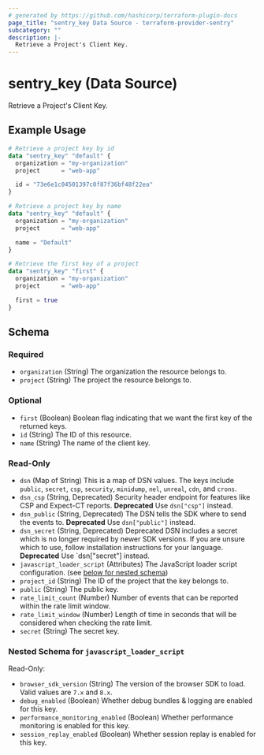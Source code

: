 ```yaml
---
# generated by https://github.com/hashicorp/terraform-plugin-docs
page_title: "sentry_key Data Source - terraform-provider-sentry"
subcategory: ""
description: |-
  Retrieve a Project's Client Key.
---
```


# sentry_key (Data Source)

Retrieve a Project's Client Key.

## Example Usage

```terraform
# Retrieve a project key by id
data "sentry_key" "default" {
  organization = "my-organization"
  project      = "web-app"

  id = "73e6e1c04501397c0f87f36bf48f22ea"
}

# Retrieve a project key by name
data "sentry_key" "default" {
  organization = "my-organization"
  project      = "web-app"

  name = "Default"
}

# Retrieve the first key of a project
data "sentry_key" "first" {
  organization = "my-organization"
  project      = "web-app"

  first = true
}
```

<!-- schema generated by tfplugindocs -->
## Schema

### Required

- `organization` (String) The organization the resource belongs to.
- `project` (String) The project the resource belongs to.

### Optional

- `first` (Boolean) Boolean flag indicating that we want the first key of the returned keys.
- `id` (String) The ID of this resource.
- `name` (String) The name of the client key.

### Read-Only

- `dsn` (Map of String) This is a map of DSN values. The keys include `public`, `secret`, `csp`, `security`, `minidump`, `nel`, `unreal`, `cdn`, and `crons`.
- `dsn_csp` (String, Deprecated) Security header endpoint for features like CSP and Expect-CT reports. **Deprecated** Use `dsn["csp"]` instead.
- `dsn_public` (String, Deprecated) The DSN tells the SDK where to send the events to. **Deprecated** Use `dsn["public"]` instead.
- `dsn_secret` (String, Deprecated) Deprecated DSN includes a secret which is no longer required by newer SDK versions. If you are unsure which to use, follow installation instructions for your language. **Deprecated** Use `dsn["secret"] instead.
- `javascript_loader_script` (Attributes) The JavaScript loader script configuration. (see [below for nested schema](#nestedatt--javascript_loader_script))
- `project_id` (String) The ID of the project that the key belongs to.
- `public` (String) The public key.
- `rate_limit_count` (Number) Number of events that can be reported within the rate limit window.
- `rate_limit_window` (Number) Length of time in seconds that will be considered when checking the rate limit.
- `secret` (String) The secret key.

<a id="nestedatt--javascript_loader_script"></a>
### Nested Schema for `javascript_loader_script`

Read-Only:

- `browser_sdk_version` (String) The version of the browser SDK to load. Valid values are `7.x` and `8.x`.
- `debug_enabled` (Boolean) Whether debug bundles & logging are enabled for this key.
- `performance_monitoring_enabled` (Boolean) Whether performance monitoring is enabled for this key.
- `session_replay_enabled` (Boolean) Whether session replay is enabled for this key.
